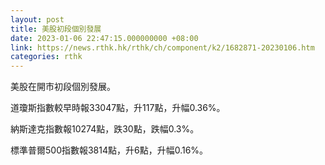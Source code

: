 ```yaml
---
layout: post
title: 美股初段個別發展
date: 2023-01-06 22:47:15.000000000 +08:00
link: https://news.rthk.hk/rthk/ch/component/k2/1682871-20230106.htm
categories: rthk
---
```


美股在開市初段個別發展。

道瓊斯指數較早時報33047點，升117點，升幅0.36%。

納斯達克指數報10274點，跌30點，跌幅0.3%。

標準普爾500指數報3814點，升6點，升幅0.16%。
